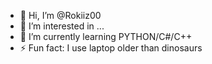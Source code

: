 - 👋 Hi, I’m @Rokiiz00
- 👀 I’m interested in ...
- 🌱 I’m currently learning PYTHON/C#/C++
- ⚡ Fun fact: I use laptop older than dinosaurs

<!---
Rokiiz00/Rokiiz00 is a ✨ special ✨ repository because its `README.md` (this file) appears on your GitHub profile.
You can click the Preview link to take a look at your changes.
--->
